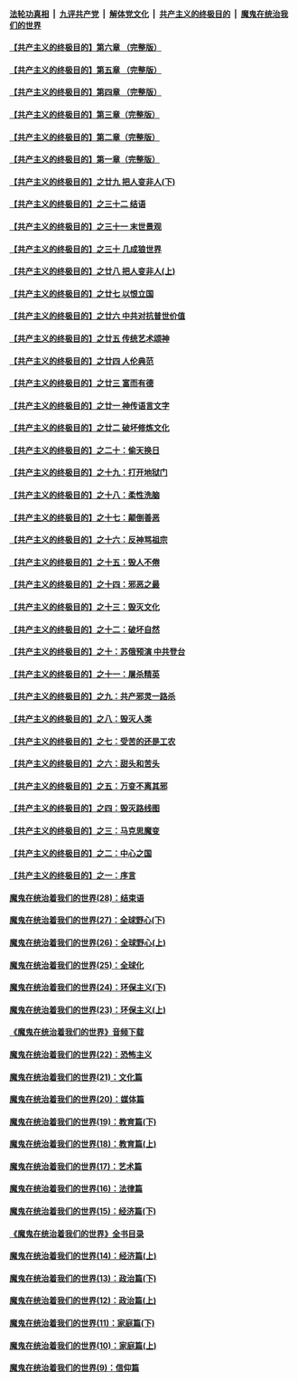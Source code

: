 ####  [法轮功真相](../../../../basic/blob/master/README.md?t=11100313) &nbsp;|&nbsp; [九评共产党](../../../../9ping.md/blob/master/README.md?t=11100313) &nbsp;|&nbsp; [解体党文化](../../../../jtdwh.md/blob/master/README.md?t=11100313)  &nbsp;|&nbsp; [共产主义的终极目的](../../../../gczydzjmd.md/blob/master/README.md?t=11100313) &nbsp;|&nbsp; [魔鬼在统治我们的世界](../../../../mgztzwmdsj.md/blob/master/README.md?t=11100313) 

#### [【共产主义的终极目的】第六章 （完整版）](../pages/nsc422/n11428913.md?t=11100313) 

#### [【共产主义的终极目的】第五章 （完整版）](../pages/nsc422/n11428912.md?t=11100313) 

#### [【共产主义的终极目的】第四章 （完整版）](../pages/nsc422/n11428907.md?t=11100313) 

#### [【共产主义的终极目的】第三章（完整版）](../pages/nsc422/n11428848.md?t=11100313) 

#### [【共产主义的终极目的】第二章（完整版）](../pages/nsc422/n11428831.md?t=11100313) 

#### [【共产主义的终极目的】第一章（完整版）](../pages/nsc422/n11417651.md?t=11100313) 

#### [【共产主义的终极目的】之廿九 把人变非人(下)](../pages/nsc422/n11344140.md?t=11100313) 

#### [【共产主义的终极目的】之三十二 结语](../pages/nsc422/n11360535.md?t=11100313) 

#### [【共产主义的终极目的】之三十一 末世景观](../pages/nsc422/n11351129.md?t=11100313) 

#### [【共产主义的终极目的】之三十 几成狼世界](../pages/nsc422/n11348280.md?t=11100313) 

#### [【共产主义的终极目的】之廿八 把人变非人(上)](../pages/nsc422/n11340492.md?t=11100313) 

#### [【共产主义的终极目的】之廿七 以恨立国](../pages/nsc422/n11336944.md?t=11100313) 

#### [【共产主义的终极目的】之廿六 中共对抗普世价值](../pages/nsc422/n11324785.md?t=11100313) 

#### [【共产主义的终极目的】之廿五 传统艺术颂神](../pages/nsc422/n11296396.md?t=11100313) 

#### [【共产主义的终极目的】之廿四 人伦典范](../pages/nsc422/n11296397.md?t=11100313) 

#### [【共产主义的终极目的】之廿三 富而有德](../pages/nsc422/n11283598.md?t=11100313) 

#### [【共产主义的终极目的】之廿一 神传语言文字](../pages/nsc422/n11263265.md?t=11100313) 

#### [【共产主义的终极目的】之廿二 破坏修炼文化](../pages/nsc422/n11245728.md?t=11100313) 

#### [【共产主义的终极目的】之二十：偷天换日](../pages/nsc422/n11238846.md?t=11100313) 

#### [【共产主义的终极目的】之十九：打开地狱门](../pages/nsc422/n11206376.md?t=11100313) 

#### [【共产主义的终极目的】之十八：柔性洗脑](../pages/nsc422/n11199994.md?t=11100313) 

#### [【共产主义的终极目的】之十七：颠倒善恶](../pages/nsc422/n11179782.md?t=11100313) 

#### [【共产主义的终极目的】之十六：反神骂祖宗](../pages/nsc422/n11166798.md?t=11100313) 

#### [【共产主义的终极目的】之十五：毁人不倦](../pages/nsc422/n11166792.md?t=11100313) 

#### [【共产主义的终极目的】之十四：邪恶之最](../pages/nsc422/n11150249.md?t=11100313) 

#### [【共产主义的终极目的】之十三：毁灭文化](../pages/nsc422/n11135227.md?t=11100313) 

#### [【共产主义的终极目的】之十二：破坏自然](../pages/nsc422/n11135214.md?t=11100313) 

#### [【共产主义的终极目的】之十：苏俄预演 中共登台](../pages/nsc422/n11118424.md?t=11100313) 

#### [【共产主义的终极目的】之十一：屠杀精英](../pages/nsc422/n11118442.md?t=11100313) 

#### [【共产主义的终极目的】之九：共产邪灵一路杀](../pages/nsc422/n11114139.md?t=11100313) 

#### [【共产主义的终极目的】之八：毁灭人类](../pages/nsc422/n11108503.md?t=11100313) 

#### [【共产主义的终极目的】之七：受苦的还是工农](../pages/nsc422/n11101809.md?t=11100313) 

#### [【共产主义的终极目的】之六：甜头和苦头](../pages/nsc422/n11096971.md?t=11100313) 

#### [【共产主义的终极目的】之五：万变不离其邪](../pages/nsc422/n11091285.md?t=11100313) 

#### [【共产主义的终极目的】之四：毁灭路线图](../pages/nsc422/n11086284.md?t=11100313) 

#### [【共产主义的终极目的】之三：马克思魔变](../pages/nsc422/n11061941.md?t=11100313) 

#### [【共产主义的终极目的】之二：中心之国](../pages/nsc422/n11047728.md?t=11100313) 

#### [【共产主义的终极目的】之一：序言](../pages/nsc422/n11086077.md?t=11100313) 

#### [魔鬼在统治着我们的世界(28)：结束语](../pages/nsc422/n10936246.md?t=11100313) 

#### [魔鬼在统治着我们的世界(27)：全球野心(下)](../pages/nsc422/n10928319.md?t=11100313) 

#### [魔鬼在统治着我们的世界(26)：全球野心(上)](../pages/nsc422/n10900318.md?t=11100313) 

#### [魔鬼在统治着我们的世界(25)：全球化](../pages/nsc422/n10788205.md?t=11100313) 

#### [魔鬼在统治着我们的世界(24)：环保主义(下)](../pages/nsc422/n10695307.md?t=11100313) 

#### [魔鬼在统治着我们的世界(23)：环保主义(上)](../pages/nsc422/n10688613.md?t=11100313) 

#### [《魔鬼在统治着我们的世界》音频下载](../pages/nsc422/n10635553.md?t=11100313) 

#### [魔鬼在统治着我们的世界(22)：恐怖主义](../pages/nsc422/n10614727.md?t=11100313) 

#### [魔鬼在统治着我们的世界(21)：文化篇](../pages/nsc422/n10597706.md?t=11100313) 

#### [魔鬼在统治着我们的世界(20)：媒体篇](../pages/nsc422/n10586579.md?t=11100313) 

#### [魔鬼在统治着我们的世界(19)：教育篇(下)](../pages/nsc422/n10564808.md?t=11100313) 

#### [魔鬼在统治着我们的世界(18)：教育篇(上)](../pages/nsc422/n10526970.md?t=11100313) 

#### [魔鬼在统治着我们的世界(17)：艺术篇](../pages/nsc422/n10499093.md?t=11100313) 

#### [魔鬼在统治着我们的世界(16)：法律篇](../pages/nsc422/n10485969.md?t=11100313) 

#### [魔鬼在统治着我们的世界(15)：经济篇(下)](../pages/nsc422/n10469975.md?t=11100313) 

#### [《魔鬼在统治着我们的世界》全书目录](../pages/nsc422/n10464261.md?t=11100313) 

#### [魔鬼在统治着我们的世界(14)：经济篇(上)](../pages/nsc422/n10457370.md?t=11100313) 

#### [魔鬼在统治着我们的世界(13)：政治篇(下)](../pages/nsc422/n10448270.md?t=11100313) 

#### [魔鬼在统治着我们的世界(12)：政治篇(上)](../pages/nsc422/n10444576.md?t=11100313) 

#### [魔鬼在统治着我们的世界(11)：家庭篇(下)](../pages/nsc422/n10440961.md?t=11100313) 

#### [魔鬼在统治着我们的世界(10)：家庭篇(上)](../pages/nsc422/n10435448.md?t=11100313) 

#### [魔鬼在统治着我们的世界(9)：信仰篇](../pages/nsc422/n10432159.md?t=11100313) 

